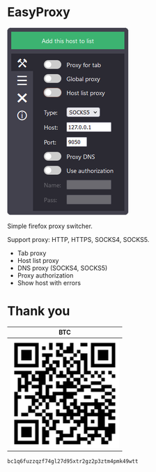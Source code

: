 # EasyProxy
![Popup tab](./popup-tab.png)

Simple firefox proxy switcher.

Support proxy: HTTP, HTTPS, SOCKS4, SOCKS5.
- Tab proxy
- Host list proxy
- DNS proxy (SOCKS4, SOCKS5)
- Proxy authorization
- Show host with errors
# Thank you
| BTC |
| :---: |
| ![BTC QR code](./qrcode.png) |
```
bc1q6fuzzqzf74gl27d95xtr2gz2p3ztm4pmk49wtt
```
